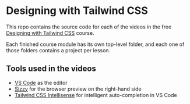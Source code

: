 # Designing with Tailwind CSS

This repo contains the source code for each of the videos in the free [Designing with Tailwind CSS](https://tailwindcss.com/screencasts) course.

Each finished course module has its own top-level folder, and each one of those folders contains a project per lesson.

## Tools used in the videos

- [VS Code](https://code.visualstudio.com/) as the editor
- [Sizzy](https://a.paddle.com/v2/click/49831/104876?link=1947) for the browser preview on the right-hand side
- [Tailwind CSS Intellisense](https://marketplace.visualstudio.com/items?itemName=bradlc.vscode-tailwindcss) for intelligent auto-completion in VS Code
